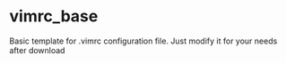 # vimrc_base

Basic template for .vimrc configuration file. 
Just modify it for your needs after download

